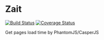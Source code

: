 # Zait
[![Build Status](https://travis-ci.org/ket4yii/zait.svg?branch=master)](https://travis-ci.org/ket4yii/zait)
[![Coverage Status](https://coveralls.io/repos/github/ket4yii/zait/badge.svg?branch=master)](https://coveralls.io/github/ket4yii/zait?branch=master)

Get pages load time by PhantomJS/CasperJS

